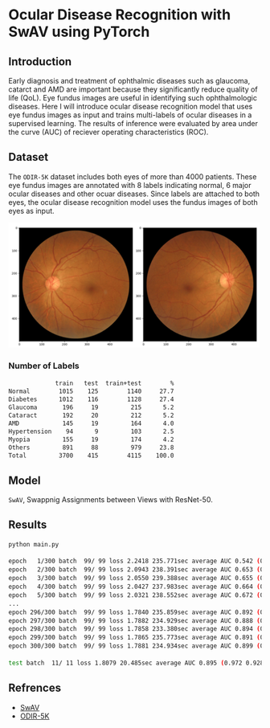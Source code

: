 # Ocular Disease Recognition with SwAV using PyTorch

## Introduction

Early diagnosis and treatment of ophthalmic diseases such as glaucoma, catarct and AMD are important because they significantly reduce quality of life (QoL).
Eye fundus images are useful in identifying such ophthalmologic diseases.
Here I will introduce ocular disease recognition model that uses eye fundus images as input and trains multi-labels of ocular diseases in a supervised learning.
The results of inference were evaluated by area under the curve (AUC) of reciever operating characteristics (ROC).

## Dataset

The `ODIR-5K` dataset includes both eyes of more than 4000 patients.
These eye fundus images are annotated with 8 labels indicating normal, 6 major ocular diseases and other ocuar diseases.
Since labels are attached to both eyes, the ocular disease recognition model uses the fundus images of both eyes as input.

<img src="figure/input.png" alt="input" width="500px" />

### Number of Labels

```
             train   test  train+test        %
Normal        1015    125        1140     27.7
Diabetes      1012    116        1128     27.4
Glaucoma       196     19         215      5.2
Cataract       192     20         212      5.2
AMD            145     19         164      4.0
Hypertension    94      9         103      2.5
Myopia         155     19         174      4.2
Others         891     88         979     23.8
Total         3700    415        4115    100.0
```

## Model

`SwAV`, Swappnig Assignments between Views with ResNet-50.


## Results

```bash
python main.py

epoch   1/300 batch  99/ 99 loss 2.2418 235.771sec average AUC 0.542 (0.533 0.522 0.555 0.713 0.505 0.438 0.566 0.502)
epoch   2/300 batch  99/ 99 loss 2.0943 238.391sec average AUC 0.653 (0.584 0.599 0.684 0.943 0.513 0.467 0.921 0.510)
epoch   3/300 batch  99/ 99 loss 2.0550 239.388sec average AUC 0.655 (0.590 0.613 0.702 0.957 0.544 0.373 0.965 0.500)
epoch   4/300 batch  99/ 99 loss 2.0427 237.983sec average AUC 0.664 (0.590 0.609 0.751 0.963 0.539 0.385 0.975 0.505)
epoch   5/300 batch  99/ 99 loss 2.0321 238.552sec average AUC 0.672 (0.598 0.619 0.748 0.955 0.534 0.427 0.983 0.513)
...
epoch 296/300 batch  99/ 99 loss 1.7840 235.859sec average AUC 0.892 (0.946 0.938 0.967 0.993 0.530 0.818 0.999 0.941)
epoch 297/300 batch  99/ 99 loss 1.7882 234.929sec average AUC 0.888 (0.947 0.930 0.962 0.994 0.531 0.805 0.999 0.939)
epoch 298/300 batch  99/ 99 loss 1.7858 233.380sec average AUC 0.894 (0.949 0.932 0.966 0.991 0.572 0.809 0.999 0.936)
epoch 299/300 batch  99/ 99 loss 1.7865 235.773sec average AUC 0.891 (0.949 0.936 0.974 0.995 0.557 0.780 0.999 0.940)
epoch 300/300 batch  99/ 99 loss 1.7881 234.934sec average AUC 0.899 (0.944 0.934 0.978 0.995 0.546 0.861 0.998 0.939)

test batch  11/ 11 loss 1.8079 20.485sec average AUC 0.895 (0.972 0.928 0.970 0.992 0.531 0.833 0.998 0.932)
```

## Refrences

- [SwAV](https://github.com/facebookresearch/swav)
- [ODIR-5K](https://www.kaggle.com/datasets/andrewmvd/ocular-disease-recognition-odir5k)
